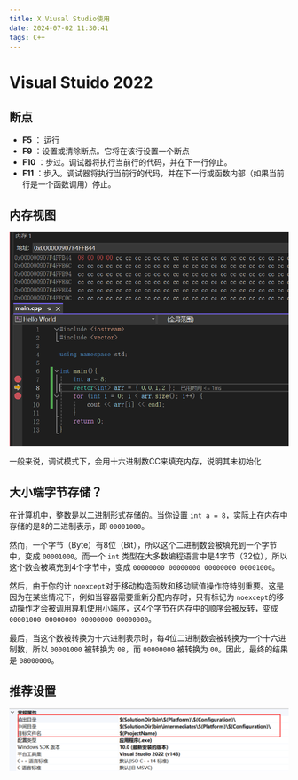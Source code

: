 ```yaml
---
title: X.Viusal Studio使用
date: 2024-07-02 11:30:41
tags: C++
---
```

# Visual Stuido 2022

## 断点

* **F5** ： 运行
* **F9** ：设置或清除断点。它将在该行设置一个断点
* **F10** ：步过。调试器将执行当前行的代码，并在下一行停止。
* **F11** ：步入。调试器将执行当前行的代码，并在下一行或函数内部（如果当前行是一个函数调用）停止。

## 内存视图

![1719890261598](X.VisualStudio使用/1719890261598.png)

一般来说，调试模式下，会用十六进制数CC来填充内存，说明其未初始化

## 大小端字节存储？

在计算机中，整数是以二进制形式存储的。当你设置 `int a = 8`，实际上在内存中存储的是8的二进制表示，即 `00001000`。

然而，一个字节（Byte）有8位（Bit），所以这个二进制数会被填充到一个字节中，变成 `00001000`。而一个 `int` 类型在大多数编程语言中是4字节（32位），所以这个数会被填充到4个字节中，变成 `00000000 00000000 00000000 00001000`。

然后，由于你的计 `noexcept`对于移动构造函数和移动赋值操作符特别重要。这是因为在某些情况下，例如当容器需要重新分配内存时，只有标记为 `noexcept`的移动操作才会被调用算机使用小端序，这4个字节在内存中的顺序会被反转，变成 `00001000 00000000 00000000 00000000`。

最后，当这个数被转换为十六进制表示时，每4位二进制数会被转换为一个十六进制数，所以 `00001000` 被转换为 `08`，而 `00000000` 被转换为 `00`。因此，最终的结果是 `08000000`。


## 推荐设置

![1719909070456](X.VisualStudio使用/1719909070456.png)
